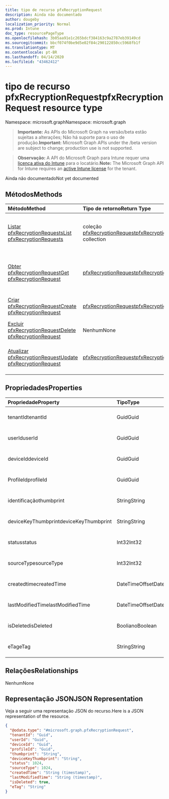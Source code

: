```yaml
---
title: tipo de recurso pfxRecryptionRequest
description: Ainda não documentado
author: dougeby
localization_priority: Normal
ms.prod: Intune
doc_type: resourcePageType
ms.openlocfilehash: 3b05aa91e1c265bdcf384163c9a2787eb39149cd
ms.sourcegitcommit: bbcf074f0be9d5e02f84c290122850cc5968fb1f
ms.translationtype: MT
ms.contentlocale: pt-BR
ms.lasthandoff: 04/14/2020
ms.locfileid: "43462412"
---
```

# <a name="pfxrecryptionrequest-resource-type"></a><span data-ttu-id="eac8b-103">tipo de recurso pfxRecryptionRequest</span><span class="sxs-lookup"><span data-stu-id="eac8b-103">pfxRecryptionRequest resource type</span></span>

<span data-ttu-id="eac8b-104">Namespace: microsoft.graph</span><span class="sxs-lookup"><span data-stu-id="eac8b-104">Namespace: microsoft.graph</span></span>

> <span data-ttu-id="eac8b-105">**Importante:** As APIs do Microsoft Graph na versão/beta estão sujeitas a alterações; Não há suporte para o uso de produção.</span><span class="sxs-lookup"><span data-stu-id="eac8b-105">**Important:** Microsoft Graph APIs under the /beta version are subject to change; production use is not supported.</span></span>

> <span data-ttu-id="eac8b-106">**Observação:** A API do Microsoft Graph para Intune requer uma [licença ativa do Intune](https://go.microsoft.com/fwlink/?linkid=839381) para o locatário.</span><span class="sxs-lookup"><span data-stu-id="eac8b-106">**Note:** The Microsoft Graph API for Intune requires an [active Intune license](https://go.microsoft.com/fwlink/?linkid=839381) for the tenant.</span></span>

<span data-ttu-id="eac8b-107">Ainda não documentado</span><span class="sxs-lookup"><span data-stu-id="eac8b-107">Not yet documented</span></span>

## <a name="methods"></a><span data-ttu-id="eac8b-108">Métodos</span><span class="sxs-lookup"><span data-stu-id="eac8b-108">Methods</span></span>
|<span data-ttu-id="eac8b-109">Método</span><span class="sxs-lookup"><span data-stu-id="eac8b-109">Method</span></span>|<span data-ttu-id="eac8b-110">Tipo de retorno</span><span class="sxs-lookup"><span data-stu-id="eac8b-110">Return Type</span></span>|<span data-ttu-id="eac8b-111">Descrição</span><span class="sxs-lookup"><span data-stu-id="eac8b-111">Description</span></span>|
|:---|:---|:---|
|[<span data-ttu-id="eac8b-112">Listar pfxRecryptionRequests</span><span class="sxs-lookup"><span data-stu-id="eac8b-112">List pfxRecryptionRequests</span></span>](../api/intune-raimportcerts-pfxrecryptionrequest-list.md)|<span data-ttu-id="eac8b-113">coleção [pfxRecryptionRequest](../resources/intune-raimportcerts-pfxrecryptionrequest.md)</span><span class="sxs-lookup"><span data-stu-id="eac8b-113">[pfxRecryptionRequest](../resources/intune-raimportcerts-pfxrecryptionrequest.md) collection</span></span>|<span data-ttu-id="eac8b-114">Listar Propriedades e relações dos objetos [pfxRecryptionRequest](../resources/intune-raimportcerts-pfxrecryptionrequest.md) .</span><span class="sxs-lookup"><span data-stu-id="eac8b-114">List properties and relationships of the [pfxRecryptionRequest](../resources/intune-raimportcerts-pfxrecryptionrequest.md) objects.</span></span>|
|[<span data-ttu-id="eac8b-115">Obter pfxRecryptionRequest</span><span class="sxs-lookup"><span data-stu-id="eac8b-115">Get pfxRecryptionRequest</span></span>](../api/intune-raimportcerts-pfxrecryptionrequest-get.md)|[<span data-ttu-id="eac8b-116">pfxRecryptionRequest</span><span class="sxs-lookup"><span data-stu-id="eac8b-116">pfxRecryptionRequest</span></span>](../resources/intune-raimportcerts-pfxrecryptionrequest.md)|<span data-ttu-id="eac8b-117">Leia as propriedades e as relações do objeto [pfxRecryptionRequest](../resources/intune-raimportcerts-pfxrecryptionrequest.md) .</span><span class="sxs-lookup"><span data-stu-id="eac8b-117">Read properties and relationships of the [pfxRecryptionRequest](../resources/intune-raimportcerts-pfxrecryptionrequest.md) object.</span></span>|
|[<span data-ttu-id="eac8b-118">Criar pfxRecryptionRequest</span><span class="sxs-lookup"><span data-stu-id="eac8b-118">Create pfxRecryptionRequest</span></span>](../api/intune-raimportcerts-pfxrecryptionrequest-create.md)|[<span data-ttu-id="eac8b-119">pfxRecryptionRequest</span><span class="sxs-lookup"><span data-stu-id="eac8b-119">pfxRecryptionRequest</span></span>](../resources/intune-raimportcerts-pfxrecryptionrequest.md)|<span data-ttu-id="eac8b-120">Criar um novo objeto [pfxRecryptionRequest](../resources/intune-raimportcerts-pfxrecryptionrequest.md) .</span><span class="sxs-lookup"><span data-stu-id="eac8b-120">Create a new [pfxRecryptionRequest](../resources/intune-raimportcerts-pfxrecryptionrequest.md) object.</span></span>|
|[<span data-ttu-id="eac8b-121">Excluir pfxRecryptionRequest</span><span class="sxs-lookup"><span data-stu-id="eac8b-121">Delete pfxRecryptionRequest</span></span>](../api/intune-raimportcerts-pfxrecryptionrequest-delete.md)|<span data-ttu-id="eac8b-122">Nenhum</span><span class="sxs-lookup"><span data-stu-id="eac8b-122">None</span></span>|<span data-ttu-id="eac8b-123">Exclui [pfxRecryptionRequest](../resources/intune-raimportcerts-pfxrecryptionrequest.md).</span><span class="sxs-lookup"><span data-stu-id="eac8b-123">Deletes a [pfxRecryptionRequest](../resources/intune-raimportcerts-pfxrecryptionrequest.md).</span></span>|
|[<span data-ttu-id="eac8b-124">Atualizar pfxRecryptionRequest</span><span class="sxs-lookup"><span data-stu-id="eac8b-124">Update pfxRecryptionRequest</span></span>](../api/intune-raimportcerts-pfxrecryptionrequest-update.md)|[<span data-ttu-id="eac8b-125">pfxRecryptionRequest</span><span class="sxs-lookup"><span data-stu-id="eac8b-125">pfxRecryptionRequest</span></span>](../resources/intune-raimportcerts-pfxrecryptionrequest.md)|<span data-ttu-id="eac8b-126">Atualiza as propriedades de um objeto [pfxRecryptionRequest](../resources/intune-raimportcerts-pfxrecryptionrequest.md) .</span><span class="sxs-lookup"><span data-stu-id="eac8b-126">Update the properties of a [pfxRecryptionRequest](../resources/intune-raimportcerts-pfxrecryptionrequest.md) object.</span></span>|

## <a name="properties"></a><span data-ttu-id="eac8b-127">Propriedades</span><span class="sxs-lookup"><span data-stu-id="eac8b-127">Properties</span></span>
|<span data-ttu-id="eac8b-128">Propriedade</span><span class="sxs-lookup"><span data-stu-id="eac8b-128">Property</span></span>|<span data-ttu-id="eac8b-129">Tipo</span><span class="sxs-lookup"><span data-stu-id="eac8b-129">Type</span></span>|<span data-ttu-id="eac8b-130">Descrição</span><span class="sxs-lookup"><span data-stu-id="eac8b-130">Description</span></span>|
|:---|:---|:---|
|<span data-ttu-id="eac8b-131">tenantId</span><span class="sxs-lookup"><span data-stu-id="eac8b-131">tenantId</span></span>|<span data-ttu-id="eac8b-132">Guid</span><span class="sxs-lookup"><span data-stu-id="eac8b-132">Guid</span></span>|<span data-ttu-id="eac8b-133">Ainda não documentado</span><span class="sxs-lookup"><span data-stu-id="eac8b-133">Not yet documented</span></span>|
|<span data-ttu-id="eac8b-134">userId</span><span class="sxs-lookup"><span data-stu-id="eac8b-134">userId</span></span>|<span data-ttu-id="eac8b-135">Guid</span><span class="sxs-lookup"><span data-stu-id="eac8b-135">Guid</span></span>|<span data-ttu-id="eac8b-136">Ainda não documentado</span><span class="sxs-lookup"><span data-stu-id="eac8b-136">Not yet documented</span></span>|
|<span data-ttu-id="eac8b-137">deviceId</span><span class="sxs-lookup"><span data-stu-id="eac8b-137">deviceId</span></span>|<span data-ttu-id="eac8b-138">Guid</span><span class="sxs-lookup"><span data-stu-id="eac8b-138">Guid</span></span>|<span data-ttu-id="eac8b-139">Ainda não documentado</span><span class="sxs-lookup"><span data-stu-id="eac8b-139">Not yet documented</span></span>|
|<span data-ttu-id="eac8b-140">ProfileId</span><span class="sxs-lookup"><span data-stu-id="eac8b-140">profileId</span></span>|<span data-ttu-id="eac8b-141">Guid</span><span class="sxs-lookup"><span data-stu-id="eac8b-141">Guid</span></span>|<span data-ttu-id="eac8b-142">Ainda não documentado</span><span class="sxs-lookup"><span data-stu-id="eac8b-142">Not yet documented</span></span>|
|<span data-ttu-id="eac8b-143">identificação</span><span class="sxs-lookup"><span data-stu-id="eac8b-143">thumbprint</span></span>|<span data-ttu-id="eac8b-144">String</span><span class="sxs-lookup"><span data-stu-id="eac8b-144">String</span></span>|<span data-ttu-id="eac8b-145">Ainda não documentado</span><span class="sxs-lookup"><span data-stu-id="eac8b-145">Not yet documented</span></span>|
|<span data-ttu-id="eac8b-146">deviceKeyThumbprint</span><span class="sxs-lookup"><span data-stu-id="eac8b-146">deviceKeyThumbprint</span></span>|<span data-ttu-id="eac8b-147">String</span><span class="sxs-lookup"><span data-stu-id="eac8b-147">String</span></span>|<span data-ttu-id="eac8b-148">Ainda não documentado</span><span class="sxs-lookup"><span data-stu-id="eac8b-148">Not yet documented</span></span>|
|<span data-ttu-id="eac8b-149">status</span><span class="sxs-lookup"><span data-stu-id="eac8b-149">status</span></span>|<span data-ttu-id="eac8b-150">Int32</span><span class="sxs-lookup"><span data-stu-id="eac8b-150">Int32</span></span>|<span data-ttu-id="eac8b-151">Ainda não documentado</span><span class="sxs-lookup"><span data-stu-id="eac8b-151">Not yet documented</span></span>|
|<span data-ttu-id="eac8b-152">sourceType</span><span class="sxs-lookup"><span data-stu-id="eac8b-152">sourceType</span></span>|<span data-ttu-id="eac8b-153">Int32</span><span class="sxs-lookup"><span data-stu-id="eac8b-153">Int32</span></span>|<span data-ttu-id="eac8b-154">Ainda não documentado</span><span class="sxs-lookup"><span data-stu-id="eac8b-154">Not yet documented</span></span>|
|<span data-ttu-id="eac8b-155">createdtime</span><span class="sxs-lookup"><span data-stu-id="eac8b-155">createdTime</span></span>|<span data-ttu-id="eac8b-156">DateTimeOffset</span><span class="sxs-lookup"><span data-stu-id="eac8b-156">DateTimeOffset</span></span>|<span data-ttu-id="eac8b-157">Ainda não documentado</span><span class="sxs-lookup"><span data-stu-id="eac8b-157">Not yet documented</span></span>|
|<span data-ttu-id="eac8b-158">lastModifiedTime</span><span class="sxs-lookup"><span data-stu-id="eac8b-158">lastModifiedTime</span></span>|<span data-ttu-id="eac8b-159">DateTimeOffset</span><span class="sxs-lookup"><span data-stu-id="eac8b-159">DateTimeOffset</span></span>|<span data-ttu-id="eac8b-160">Ainda não documentado</span><span class="sxs-lookup"><span data-stu-id="eac8b-160">Not yet documented</span></span>|
|<span data-ttu-id="eac8b-161">isDeleted</span><span class="sxs-lookup"><span data-stu-id="eac8b-161">isDeleted</span></span>|<span data-ttu-id="eac8b-162">Booliano</span><span class="sxs-lookup"><span data-stu-id="eac8b-162">Boolean</span></span>|<span data-ttu-id="eac8b-163">Ainda não documentado</span><span class="sxs-lookup"><span data-stu-id="eac8b-163">Not yet documented</span></span>|
|<span data-ttu-id="eac8b-164">eTag</span><span class="sxs-lookup"><span data-stu-id="eac8b-164">eTag</span></span>|<span data-ttu-id="eac8b-165">String</span><span class="sxs-lookup"><span data-stu-id="eac8b-165">String</span></span>|<span data-ttu-id="eac8b-166">Ainda não documentado</span><span class="sxs-lookup"><span data-stu-id="eac8b-166">Not yet documented</span></span>|

## <a name="relationships"></a><span data-ttu-id="eac8b-167">Relações</span><span class="sxs-lookup"><span data-stu-id="eac8b-167">Relationships</span></span>
<span data-ttu-id="eac8b-168">Nenhum</span><span class="sxs-lookup"><span data-stu-id="eac8b-168">None</span></span>

## <a name="json-representation"></a><span data-ttu-id="eac8b-169">Representação JSON</span><span class="sxs-lookup"><span data-stu-id="eac8b-169">JSON Representation</span></span>
<span data-ttu-id="eac8b-170">Veja a seguir uma representação JSON do recurso.</span><span class="sxs-lookup"><span data-stu-id="eac8b-170">Here is a JSON representation of the resource.</span></span>
<!-- {
  "blockType": "resource",
  "keyProperty": "id",
  "@odata.type": "microsoft.graph.pfxRecryptionRequest"
}
-->
``` json
{
  "@odata.type": "#microsoft.graph.pfxRecryptionRequest",
  "tenantId": "Guid",
  "userId": "Guid",
  "deviceId": "Guid",
  "profileId": "Guid",
  "thumbprint": "String",
  "deviceKeyThumbprint": "String",
  "status": 1024,
  "sourceType": 1024,
  "createdTime": "String (timestamp)",
  "lastModifiedTime": "String (timestamp)",
  "isDeleted": true,
  "eTag": "String"
}
```



